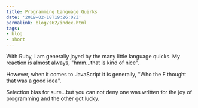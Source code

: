 ```yaml
---
title: Programming Language Quirks
date: '2019-02-18T19:26:02Z'
permalink: blog/s62/index.html
tags:
- blog
- short
---
```


With Ruby, I am generally joyed by the many little language quicks. My reaction is almost always, "hmm...that is kind of nice". 

However, when it comes to JavaScript it is generally, "Who the F thought that was a good idea". 

Selection bias for sure...but you can not deny one was written for the joy of programming and the other got lucky.
